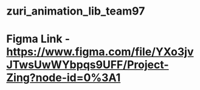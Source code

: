 # zuri_animation_lib_team97
# Figma Link - https://www.figma.com/file/YXo3jvJTwsUwWYbpqs9UFF/Project-Zing?node-id=0%3A1
